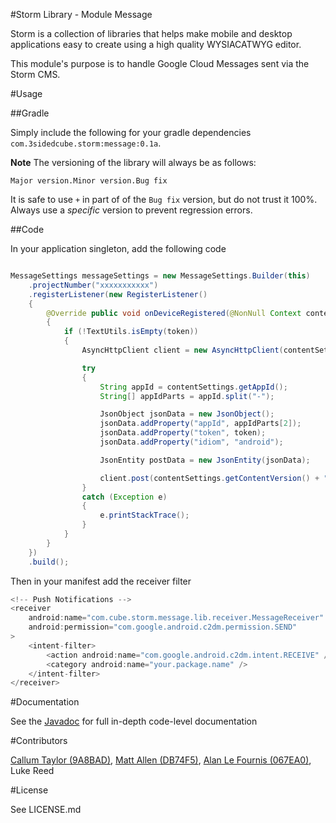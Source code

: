#Storm Library - Module Message

Storm is a collection of libraries that helps make mobile and desktop applications easy to create using a high quality WYSIACATWYG editor.

This module's purpose is to handle Google Cloud Messages sent via the Storm CMS.

#Usage

##Gradle

Simply include the following for your gradle dependencies `com.3sidedcube.storm:message:0.1a`.

**Note** The versioning of the library will always be as follows:

`Major version.Minor version.Bug fix`

It is safe to use `+` in part of of the `Bug fix` version, but do not trust it 100%. Always use a *specific* version to prevent regression errors.

##Code

In your application singleton, add the following code

```java

MessageSettings messageSettings = new MessageSettings.Builder(this)
	.projectNumber("xxxxxxxxxxx")
	.registerListener(new RegisterListener()
	{
		@Override public void onDeviceRegistered(@NonNull Context context, @Nullable String token)
		{
			if (!TextUtils.isEmpty(token))
			{
				AsyncHttpClient client = new AsyncHttpClient(contentSettings.getContentBaseUrl());

				try
				{
					String appId = contentSettings.getAppId();
					String[] appIdParts = appId.split("-");

					JsonObject jsonData = new JsonObject();
					jsonData.addProperty("appId", appIdParts[2]);
					jsonData.addProperty("token", token);
					jsonData.addProperty("idiom", "android");

					JsonEntity postData = new JsonEntity(jsonData);

					client.post(contentSettings.getContentVersion() + "/push/token", postData, null);
				}
				catch (Exception e)
				{
					e.printStackTrace();
				}
			}
		}
	})
	.build();
```

Then in your manifest add the receiver filter

```java
<!-- Push Notifications -->
<receiver
	android:name="com.cube.storm.message.lib.receiver.MessageReceiver"
	android:permission="com.google.android.c2dm.permission.SEND"
>
	<intent-filter>
		<action android:name="com.google.android.c2dm.intent.RECEIVE" />
		<category android:name="your.package.name" />
	</intent-filter>
</receiver>
```

#Documentation

See the [Javadoc](http://3sidedcube.github.io/Android-LightningMessage/) for full in-depth code-level documentation

#Contributors

[Callum Taylor (9A8BAD)](http://keybase.io/scruffyfox), [Matt Allen (DB74F5)](https://keybase.io/mallen), [Alan Le Fournis (067EA0)](https://keybase.io/alan3sc), Luke Reed

#License

See LICENSE.md
